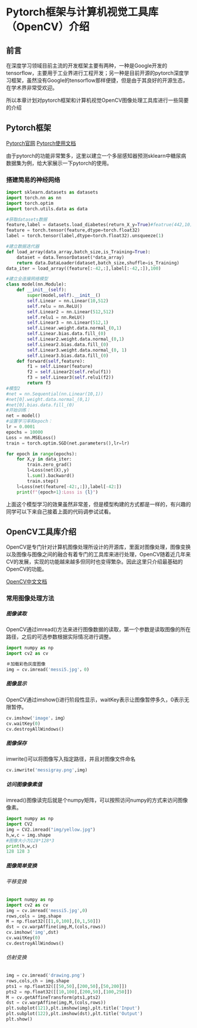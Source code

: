 # Pytorch框架与计算机视觉工具库（OpenCV）介绍

## 前言

在深度学习领域目前主流的开发框架主要有两种，一种是Google开发的tensorflow，主要用于工业界进行工程开发；另一种是目前开源的pytorch深度学习框架，虽然没有Google的tensorflow那样便捷，但是由于其良好的开源生态，在学术界非常受欢迎。

所以本章计划对pytorch框架和计算机视觉OpenCV图像处理工具库进行一些简要的介绍

## Pytorch框架

[Pytorch官网](https://pytorch.org/) [Pytorch使用文档](https://pytorch.org/docs/stable/index.html)

由于pytorch的功能非常繁多，这里以建立一个多层感知器预测sklearn中糖尿病数据集为例，给大家展示一下pytorch的使用。

### 搭建简易的神经网络

```python
import sklearn.datasets as datasets
import torch.nn as nn
import torch.optim
import torch.utils.data as data

#获取datasets数据
feature,label = datasets.load_diabetes(return_X_y=True)#featrue(442,10),lable(442)
feature = torch.tensor(feature,dtype=torch.float32)
label = torch.tensor(label,dtype=torch.float32).unsqueeze(1)

#建立数据迭代器
def load_array(data_array,batch_size,is_Training=True):
    dataset = data.TensorDataset(*data_array)
    return data.DataLoader(dataset,batch_size,shuffle=is_Training)
data_iter = load_array((feature[:-42,:],label[:-42,:]),100)

#建立全连接网络模型
class model(nn.Module):
    def __init__(self):
        super(model,self).__init__()
        self.Linear = nn.Linear(10,512)
        self.relu = nn.ReLU()
        self.Linear2 = nn.Linear(512,512)
        self.relu1 = nn.ReLU()
        self.Linear3 = nn.Linear(512,1)
        self.Linear.weight.data.normal_(0,1)
        self.Linear.bias.data.fill_(0)
        self.Linear2.weight.data.normal_(0,1)
        self.Linear2.bias.data.fill_(0)
        self.Linear3.weight.data.normal_(0, 1)
        self.Linear3.bias.data.fill_(0)
    def forward(self,feature):
        f1 = self.Linear(feature)
        f2 = self.Linear2(self.relu(f1))
        f3 = self.Linear3(self.relu1(f2))
        return f3
#模型2
#net = nn.Sequential(nn.Linear(10,1))
#net[0].weight.data.normal_(0,1)
#net[0].bias.data.fill_(0)
#开始训练：
net = model()
#设置学习率和epoch：
lr = 0.0001
epochs = 10000
Loss = nn.MSELoss()
train = torch.optim.SGD(net.parameters(),lr=lr)

for epoch in range(epochs):
    for X,y in data_iter:
        train.zero_grad()
        l=Loss(net(X),y)
        l.sum().backward()
        train.step()
    l=Loss(net(feature[-42:,:]),label[-42:])
    print(f"{epoch+1}:Loss is {l}")
```

上面这个模型学习的效果虽然非常差，但是模型构建的方式都是一样的，有兴趣的同学可以下来自己接着上面的代码调参试试看。

## OpenCV工具库介绍

OpenCV是专门针对计算机图像处理所设计的开源库，里面对图像处理，图像变换以及图像与图像之间的融合有着专门的工具库来进行处理，OpenCV随着近几年来CV的发展，实现的功能越来越多但同时也变得繁杂。因此这里只介绍最基础的OpenCV的功能。

[OpenCV中文文档](https://opencv.apachecn.org/4.0.0/2.1-tutorial_py_image_display/)

### 常用图像处理方法

##### 图像读取

OpenCV通过imread()方法来进行图像数据的读取，第一个参数是读取图像的所在路径，之后的可选参数根据实际情况进行调整。

```python
import numpy as np
import cv2 as cv

＃加载彩色灰度图像
img = cv.imread('messi5.jpg'，0)
```

##### 图像显示

OpenCV通过imshow()进行阶段性显示，waitKey表示让图像暂停多久，0表示无限暂停。

```python
cv.imshow('image'，img）
cv.waitKey(0)
cv.destroyAllWindows()
```

##### 图像保存

imwrite()可以将图像写入指定路径，并且对图像文件命名

```python
cv.imwrite('messigray.png',img)
```

##### 访问图像像素值

imread()图像读完后就是个numpy矩阵，可以按照访问numpy的方式来访问图像像素。

```python
import numpy as np
import CV2
img = CV2.imread("img/yellow.jpg")
h,w,c = img.shape
#图像大小为128*128*3
print(h,w,c)
128 128 3
```

##### 图像简单变换

###### 平移变换

```python
import numpy as np
import cv2 as cv
img = cv.imread('messi5.jpg',0)
rows,cols = img.shape
M = np.float32([[1,0,100],[0,1,50]])
dst = cv.warpAffine(img,M,(cols,rows))
cv.imshow('img',dst)
cv.waitKey(0)
cv.destroyAllWindows()
```

###### 仿射变换

```python
img = cv.imread('drawing.png')
rows,cols,ch = img.shape
pts1 = np.float32([[50,50],[200,50],[50,200]])
pts2 = np.float32([[10,100],[200,50],[100,250]])
M = cv.getAffineTransform(pts1,pts2)
dst = cv.warpAffine(img,M,(cols,rows))
plt.subplot(121),plt.imshow(img),plt.title('Input')
plt.subplot(122),plt.imshow(dst),plt.title('Output')
plt.show()
```
